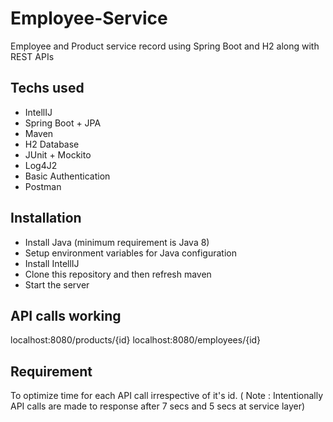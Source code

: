 # Employee-Service

Employee and Product service record  using Spring Boot and H2 along with REST APIs

## Techs used

- IntellIJ
- Spring Boot + JPA
- Maven
- H2 Database
- JUnit + Mockito
- Log4J2
- Basic Authentication
- Postman

## Installation

- Install Java (minimum requirement is Java 8)
- Setup environment variables for Java configuration
- Install IntellIJ
- Clone this repository and then refresh maven
- Start the server

## API calls working

localhost:8080/products/{id}
localhost:8080/employees/{id}

## Requirement

To optimize time for each API call irrespective of it's id. ( Note : Intentionally API calls are made to response after 7 secs and 5 secs at service layer)
